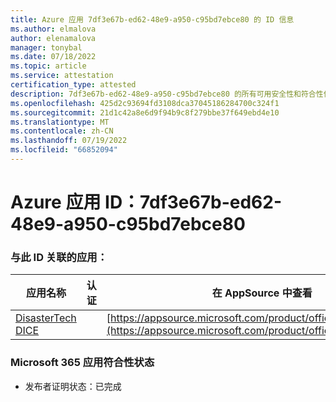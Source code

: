 ```yaml
---
title: Azure 应用 7df3e67b-ed62-48e9-a950-c95bd7ebce80 的 ID 信息
ms.author: elmalova
author: elenamalova
manager: tonybal
ms.date: 07/18/2022
ms.topic: article
ms.service: attestation
certification_type: attested
description: 7df3e67b-ed62-48e9-a950-c95bd7ebce80 的所有可用安全性和符合性信息。
ms.openlocfilehash: 425d2c93694fd3108dca37045186284700c324f1
ms.sourcegitcommit: 21d1c42a8e6d9f94b9c8f279bbe37f649ebd4e10
ms.translationtype: MT
ms.contentlocale: zh-CN
ms.lasthandoff: 07/19/2022
ms.locfileid: "66852094"
---
```

# <a name="azure-app-id-7df3e67b-ed62-48e9-a950-c95bd7ebce80"></a>Azure 应用 ID：7df3e67b-ed62-48e9-a950-c95bd7ebce80


### <a name="apps-associated-with-this-id"></a>与此 ID 关联的应用：
| **应用名称** | **认证** | **在 AppSource 中查看** |
|--------------|---------------|-----------------------|
| [DisasterTech DICE](../forward/WA200001909.md) |  | [https://appsource.microsoft.com/product/office/WA200001909](https://appsource.microsoft.com/product/office/WA200001909) |

### <a name="microsoft-365-app-compliance-status"></a>Microsoft 365 应用符合性状态
- 发布者证明状态：已完成
